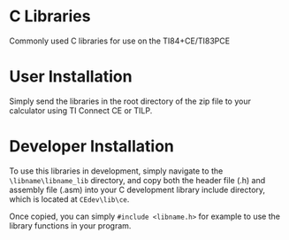 # C Libraries
Commonly used C libraries for use on the TI84+CE/TI83PCE

# User Installation
Simply send the libraries in the root directory of the zip file to your calculator using TI Connect CE or TILP.

# Developer Installation
To use this libraries in development, simply navigate to the `\libname\libname_lib` directory, and copy both the header file (.h) and assembly file (.asm) into your C development library include directory, which is located at `CEdev\lib\ce`.

Once copied, you can simply `#include <libname.h>` for example to use the library functions in your program.
